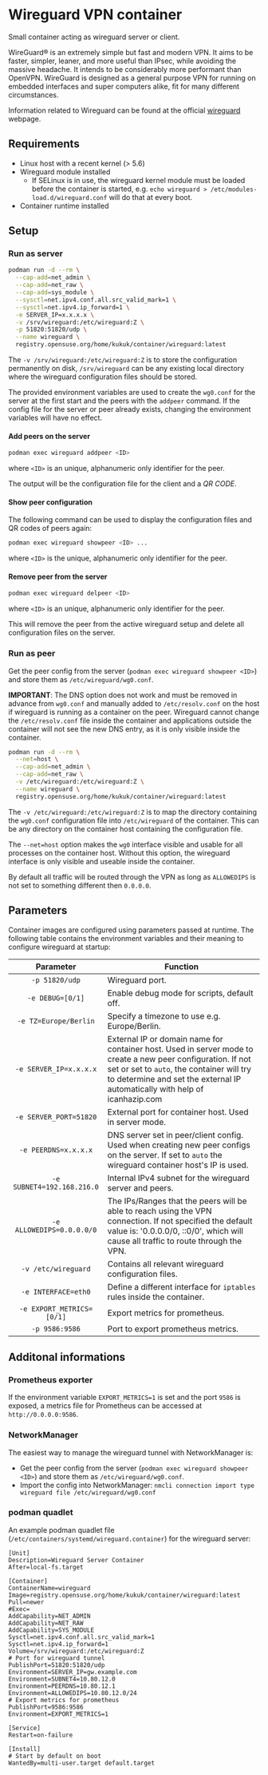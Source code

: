 # Wireguard VPN container

Small container acting as wireguard server or client.

WireGuard® is an extremely simple but fast and modern VPN. It aims to be faster, simpler, leaner, and more useful than IPsec, while avoiding the massive headache. It intends to be considerably more performant than OpenVPN. WireGuard is designed as a general purpose VPN for running on embedded interfaces and super computers alike, fit for many different circumstances.

Information related to Wireguard can be found at the official
[wireguard](https://www.wireguard.com/) webpage.

## Requirements

- Linux host with a recent kernel (> 5.6)
- Wireguard module installed
  - If SELinux is in use, the wireguard kernel module must be loaded before the container is started, e.g. `echo wireguard > /etc/modules-load.d/wireguard.conf` will do that at every boot.
- Container runtime installed

## Setup

### Run as server

```sh
podman run -d --rm \
  --cap-add=net_admin \
  --cap-add=net_raw \
  --cap-add=sys_module \
  --sysctl=net.ipv4.conf.all.src_valid_mark=1 \
  --sysctl=net.ipv4.ip_forward=1 \
  -e SERVER_IP=x.x.x.x \
  -v /srv/wireguard:/etc/wireguard:Z \
  -p 51820:51820/udp \
  --name wireguard \
  registry.opensuse.org/home/kukuk/container/wireguard:latest
```

The `-v /srv/wireguard:/etc/wireguard:Z` is to store the configuration
permanently on disk, `/srv/wireguard` can be any existing local directory
where the wireguard configuration files should be stored.

The provided environment variables are used to create the `wg0.conf` for the server at the first start and the peers with the `addpeer` command. If the config file for the server or peer already exists, changing the environment variables will have no effect.

#### Add peers on the server

```sh
podman exec wireguard addpeer <ID>
```

where `<ID>` is an unique, alphanumeric only identifier for the peer.

The output will be the configuration file for the client and a *QR CODE*.

#### Show peer configuration

The following command can be used to display the configuration files and QR codes of peers again:

```sh
podman exec wireguard showpeer <ID> ...
```

where `<ID>` is the unique, alphanumeric only identifier for the peer.

#### Remove peer from the server

```sh
podman exec wireguard delpeer <ID>
```

where `<ID>` is an unique, alphanumeric only identifier for the peer.

This will remove the peer from the active wireguard setup and delete all
configuration files on the server.

### Run as peer

Get the peer config from the server (`podman exec wireguard showpeer <ID>`) and
store them as `/etc/wireguard/wg0.conf`.

**IMPORTANT**: The DNS option does not work and must be removed in advance from
`wg0.conf` and manually added to `/etc/resolv.conf` on the host if wireguard is
running as a container on the peer. Wireguard cannot change the `/etc/resolv.conf`
file inside the container and applications outside the container will not see the
new DNS entry, as it is only visible inside the container.

```sh
podman run -d --rm \
  --net=host \
  --cap-add=net_admin \
  --cap-add=net_raw \
  -v /etc/wireguard:/etc/wireguard:Z \
  --name wireguard \
  registry.opensuse.org/home/kukuk/container/wireguard:latest
```

The `-v /etc/wireguard:/etc/wireguard:Z` is to map the directory containing the
`wg0.conf` configuration file into `/etc/wireguard` of the container. This can
be any directory on the container host containing the configuration file.

The `--net=host` option makes the `wg0` interface visible and usable for all
processes on the container host. Without this option, the wireguard interface
is only visible and useable inside the container.

By default all traffic will be routed through the VPN as long as `ALLOWEDIPS`
is not set to something different then `0.0.0.0`.

## Parameters

Container images are configured using parameters passed at runtime. The
following table contains the environment variables and their meaning to
configure wireguard at startup:

| Parameter | Function |
| :----: | --- |
| `-p 51820/udp` | Wireguard port. |
| `-e DEBUG=[0/1]` | Enable debug mode for scripts, default off. |
| `-e TZ=Europe/Berlin` | Specify a timezone to use e.g. Europe/Berlin. |
| `-e SERVER_IP=x.x.x.x` | External IP or domain name for container host. Used in server mode to create a new peer configuration. If not set or set to `auto`, the container will try to determine and set the external IP automatically with help of icanhazip.com |
| `-e SERVER_PORT=51820` | External port for container host. Used in server mode. |
| `-e PEERDNS=x.x.x.x` | DNS server set in peer/client config. Used when creating new peer configs on the server. If set to `auto` the  wireguard container host's IP is used. |
| `-e SUBNET4=192.168.216.0` | Internal IPv4 subnet for the wireguard server and peers. |
| `-e ALLOWEDIPS=0.0.0.0/0` | The IPs/Ranges that the peers will be able to reach using the VPN connection. If not specified the default value is: '0.0.0.0/0, ::0/0', which will cause all traffic to route through the VPN. |
| `-v /etc/wireguard` | Contains all relevant wireguard configuration files. |
| `-e INTERFACE=eth0` | Define a different interface for `iptables` rules inside the container. |
| `-e EXPORT_METRICS=[0/1]` | Export metrics for prometheus. |
| `-p 9586:9586` | Port to export prometheus metrics. |

## Additonal informations

### Prometheus exporter

If the environment variable `EXPORT_METRICS=1` is set and the port `9586` is exposed, a metrics file for Prometheus can be accessed at `http://0.0.0.0:9586`.

### NetworkManager

The easiest way to manage the wireguard tunnel with NetworkManager is:
* Get the peer config from the server (`podman exec wireguard showpeer <ID>`) and store them as `/etc/wireguard/wg0.conf`.
* Import the config into NetworkManager: `nmcli connection import type wireguard file /etc/wireguard/wg0.conf`

### podman quadlet

An example podman quadlet file (`/etc/containers/systemd/wireguard.container`) for the wireguard server:

```
[Unit]
Description=Wireguard Server Container
After=local-fs.target

[Container]
ContainerName=wireguard
Image=registry.opensuse.org/home/kukuk/container/wireguard:latest
Pull=newer
#Exec=
AddCapability=NET_ADMIN
AddCapability=NET_RAW
AddCapability=SYS_MODULE
Sysctl=net.ipv4.conf.all.src_valid_mark=1
Sysctl=net.ipv4.ip_forward=1
Volume=/srv/wireguard:/etc/wireguard:Z
# Port for wireguard tunnel
PublishPort=51820:51820/udp
Environment=SERVER_IP=gw.example.com
Environment=SUBNET4=10.80.12.0
Environment=PEERDNS=10.80.12.1
Environment=ALLOWEDIPS=10.80.12.0/24
# Export metrics for prometheus
PublishPort=9586:9586
Environment=EXPORT_METRICS=1

[Service]
Restart=on-failure

[Install]
# Start by default on boot
WantedBy=multi-user.target default.target
```
